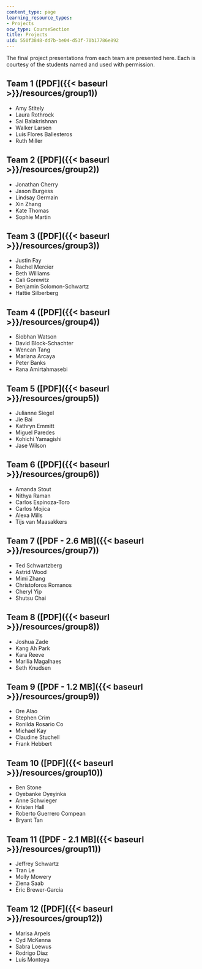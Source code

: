 ```yaml
---
content_type: page
learning_resource_types:
- Projects
ocw_type: CourseSection
title: Projects
uid: 550f3848-dd7b-be04-d53f-70b17786e892
---
```


The final project presentations from each team are presented here. Each is courtesy of the students named and used with permission.

Team 1 ([PDF]({{< baseurl >}}/resources/group1))
------------------------------------------------

*   Amy Stitely
*   Laura Rothrock
*   Sai Balakrishnan
*   Walker Larsen
*   Luis Flores Ballesteros
*   Ruth Miller

Team 2 ([PDF]({{< baseurl >}}/resources/group2))
------------------------------------------------

*   Jonathan Cherry
*   Jason Burgess
*   Lindsay Germain
*   Xin Zhang
*   Kate Thomas
*   Sophie Martin

Team 3 ([PDF]({{< baseurl >}}/resources/group3))
------------------------------------------------

*   Justin Fay
*   Rachel Mercier
*   Beth Williams
*   Cali Gorewitz
*   Benjamin Solomon-Schwartz
*   Hattie Silberberg

Team 4 ([PDF]({{< baseurl >}}/resources/group4))
------------------------------------------------

*   Siobhan Watson
*   David Block-Schachter
*   Wencan Tang
*   Mariana Arcaya
*   Peter Banks
*   Rana Amirtahmasebi

Team 5 ([PDF]({{< baseurl >}}/resources/group5))
------------------------------------------------

*   Julianne Siegel
*   Jie Bai
*   Kathryn Emmitt
*   Miguel Paredes
*   Kohichi Yamagishi
*   Jase Wilson

Team 6 ([PDF]({{< baseurl >}}/resources/group6))
------------------------------------------------

*   Amanda Stout
*   Nithya Raman
*   Carlos Espinoza-Toro
*   Carlos Mojica
*   Alexa Mills
*   Tijs van Maasakkers

Team 7 ([PDF - 2.6 MB]({{< baseurl >}}/resources/group7))
---------------------------------------------------------

*   Ted Schwartzberg
*   Astrid Wood
*   Mimi Zhang
*   Christoforos Romanos
*   Cheryl Yip
*   Shutsu Chai

Team 8 ([PDF]({{< baseurl >}}/resources/group8))
------------------------------------------------

*   Joshua Zade
*   Kang Ah Park
*   Kara Reeve
*   Marilia Magalhaes
*   Seth Knudsen

Team 9 ([PDF - 1.2 MB]({{< baseurl >}}/resources/group9))
---------------------------------------------------------

*   Ore Alao
*   Stephen Crim
*   Ronilda Rosario Co
*   Michael Kay
*   Claudine Stuchell
*   Frank Hebbert

Team 10 ([PDF]({{< baseurl >}}/resources/group10))
--------------------------------------------------

*   Ben Stone
*   Oyebanke Oyeyinka
*   Anne Schwieger
*   Kristen Hall
*   Roberto Guerrero Compean
*   Bryant Tan

Team 11 ([PDF - 2.1 MB]({{< baseurl >}}/resources/group11))
-----------------------------------------------------------

*   Jeffrey Schwartz
*   Tran Le
*   Molly Mowery
*   Ziena Saab
*   Eric Brewer-Garcia

Team 12 ([PDF]({{< baseurl >}}/resources/group12))
--------------------------------------------------

*   Marisa Arpels
*   Cyd McKenna
*   Sabra Loewus
*   Rodrigo Diaz
*   Luis Montoya